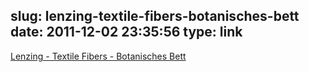 slug: lenzing-textile-fibers-botanisches-bett
date: 2011-12-02 23:35:56
type: link
---

[Lenzing - Textile Fibers - Botanisches Bett](http://www.lenzing.com/fasern/tencel/applikationen/heimtextil/botanisches-bett.html)
